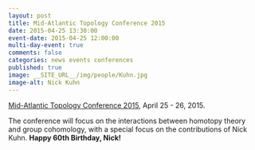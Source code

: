 ```yaml
---
layout: post
title: Mid-Atlantic Topology Conference 2015
date: 2015-04-25 13:30:00
event-date: 2015-04-25 12:00:00
multi-day-event: true
comments: false
categories: news events conferences
published: true
image: __SITE_URL__/img/people/Kuhn.jpg
image-alt: Nick Kuhn
---
```


[Mid-Atlantic Topology Conference 2015](http://pi.math.virginia.edu/topology/Conference2015/index.html), April 25 - 26, 2015.

The conference will focus on the interactions between homotopy theory and group cohomology, with a special focus on the contributions of Nick Kuhn. **Happy 60th Birthday, Nick!**
